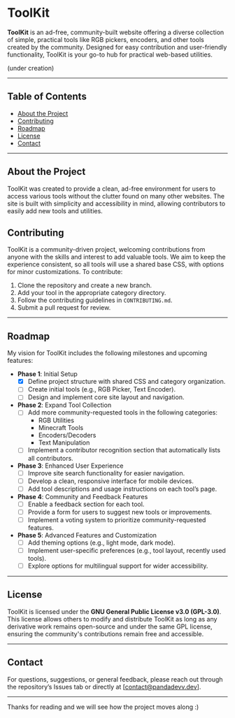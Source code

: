 # ToolKit

**ToolKit** is an ad-free, community-built website offering a diverse collection of simple, practical tools like RGB pickers, encoders, and other tools created by the community. Designed for easy contribution and user-friendly functionality, ToolKit is your go-to hub for practical web-based utilities.

(under creation)

---

## Table of Contents
- [About the Project](#about-the-project)
- [Contributing](#contributing)
- [Roadmap](#roadmap)
- [License](#license)
- [Contact](#contact)

---

## About the Project

ToolKit was created to provide a clean, ad-free environment for users to access various tools without the clutter found on many other websites. The site is built with simplicity and accessibility in mind, allowing contributors to easily add new tools and utilities.

## Contributing

ToolKit is a community-driven project, welcoming contributions from anyone with the skills and interest to add valuable tools. We aim to keep the experience consistent, so all tools will use a shared base CSS, with options for minor customizations. To contribute:
1. Clone the repository and create a new branch.
2. Add your tool in the appropriate category directory.
3. Follow the contributing guidelines in `CONTRIBUTING.md`.
4. Submit a pull request for review.

---

## Roadmap

My vision for ToolKit includes the following milestones and upcoming features:

- **Phase 1**: Initial Setup
  - [x] Define project structure with shared CSS and category organization.
  - [ ] Create initial tools (e.g., RGB Picker, Text Encoder).
  - [ ] Design and implement core site layout and navigation.

- **Phase 2**: Expand Tool Collection
  - [ ] Add more community-requested tools in the following categories:
    - RGB Utilities
    - Minecraft Tools
    - Encoders/Decoders
    - Text Manipulation
  - [ ] Implement a contributor recognition section that automatically lists all contributors.

- **Phase 3**: Enhanced User Experience
  - [ ] Improve site search functionality for easier navigation.
  - [ ] Develop a clean, responsive interface for mobile devices.
  - [ ] Add tool descriptions and usage instructions on each tool’s page.

- **Phase 4**: Community and Feedback Features
  - [ ] Enable a feedback section for each tool.
  - [ ] Provide a form for users to suggest new tools or improvements.
  - [ ] Implement a voting system to prioritize community-requested features.

- **Phase 5**: Advanced Features and Customization
  - [ ] Add theming options (e.g., light mode, dark mode).
  - [ ] Implement user-specific preferences (e.g., tool layout, recently used tools).
  - [ ] Explore options for multilingual support for wider accessibility.

---

## License

ToolKit is licensed under the **GNU General Public License v3.0 (GPL-3.0)**. This license allows others to modify and distribute ToolKit as long as any derivative work remains open-source and under the same GPL license, ensuring the community's contributions remain free and accessible.

---

## Contact

For questions, suggestions, or general feedback, please reach out through the repository’s Issues tab or directly at [contact@pandadevv.dev].

---

Thanks for reading and we will see how the project moves along :)
